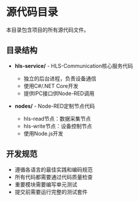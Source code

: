 # 源代码目录

本目录包含项目的所有源代码文件。

## 目录结构

- **hls-service/** - HLS-Communication核心服务代码
  - 独立的后台进程，负责设备通信
  - 使用C#/.NET Core开发
  - 提供IPC接口供Node-RED调用

- **nodes/** - Node-RED定制节点代码
  - hls-read节点：数据采集节点
  - hls-write节点：设备控制节点
  - 使用Node.js开发

## 开发规范

- 遵循各语言的最佳实践和编码规范
- 所有代码都需要通过代码质量检查
- 重要模块需要编写单元测试
- 提交前需要运行完整的测试套件
